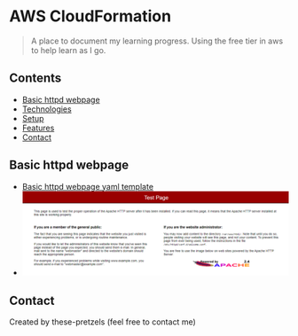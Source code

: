 # AWS CloudFormation
> A place to document my learning progress. Using the free tier in aws to help learn as I go.

## Contents
* [Basic httpd webpage](#basic-httpd-webpage)
* [Technologies](#technologies)
* [Setup](#setup)
* [Features](#features)
* [Contact](#contact)

## Basic httpd webpage
* [Basic httpd webpage yaml template](../cloudformation/basic-cfn-httpd.yaml)
* ![screenshot](/img/screenshot.png)

## Contact
Created by these-pretzels (feel free to contact me)
